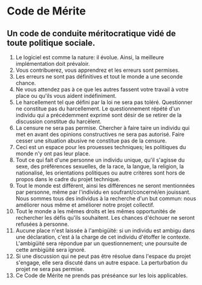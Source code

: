 # Code de Mérite

## Un code de conduite méritocratique vidé de toute politique sociale.

1. Le logiciel est comme la nature: il évolue. Ainsi, la meilleure implémentation doit prévaloir.
2. Vous contribuerez, vous apprendrez et les erreurs sont permises.
3. Les erreurs ne sont pas définitives et tout le monde a une seconde chance.
4. Ne vous attendez pas à ce que les autres fassent votre travail à votre place ou qu'ils vous aident indéfiniment.
5. Le harcellement tel que défini par la loi ne sera pas toléré. Questionner ne constitue pas du harcellement. Le questionnement répété d'un individu qui a précédemment exprimé sont désir de se retirer de la discussion constitue du harcèlent.
6. La censure ne sera pas permise. Chercher à faire taire un individu qui met en avant des opinions constructives ne sera pas autorisé. Faire cesser une situation abusive ne constitue pas de la censure.
7. Ceci est un espace pour les prouesses techniques; les politiques du monde n'y ont pas leur place.
8. Tout ce qui fait d'une personne un individu unique, qu'il s'agisse du sexe, des préférences sexuelles, de la race, la langue, la religion, la nationalisé, les orientations politiques ou autre critères sont hors de propos dans le cadre du projet technique.
9. Tout le monde est différent, ainsi les différences ne seront mentionnées par personne, même par l'individu en soufrant/concerné/en jouissant. Nous sommes tous des individus à la recherche d'un but commun: nous améliorer nous même et améliorer notre projet collectif.
10. Tout le monde a les mêmes droits et les mêmes opportunités de rechercher les défis qu'ils souhaitent. Les chances d'échouer ne seront refusées à personne.
11. Aucune place n'est laissée à l'ambigüité: si un individu est ambigu dans une déclaration, c'est à la charge de cet individu d'étoffer le contexte. L'ambigüité sera répondue par un questionnement; une poursuite de cette ambigüité sera ignoré.
12. Si une discussion qui ne peut pas être résolue dans l'espace du projet s'engage, elle sera discuté dans un autre espace. La perturbation du projet ne sera pas permise.
13. Ce Code de Mérite ne prends pas préséance sur les lois applicables.

